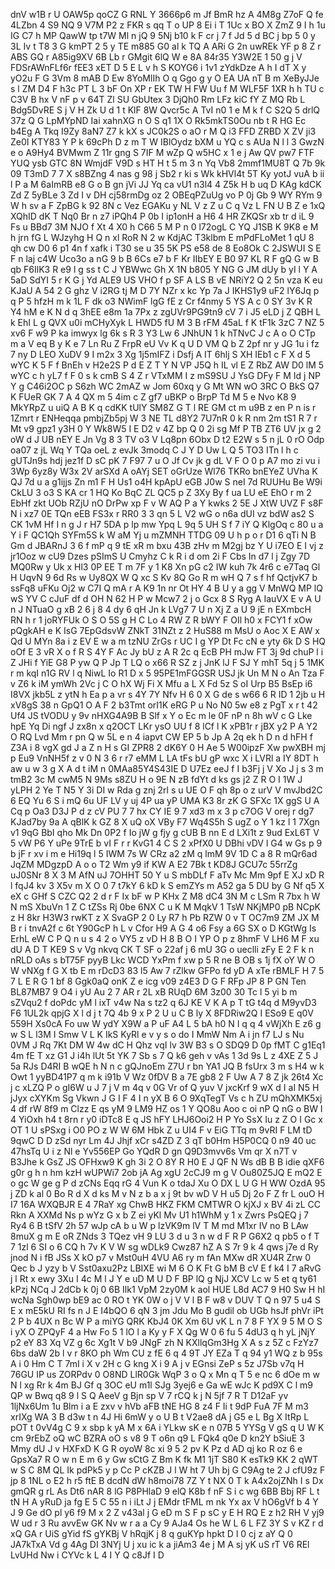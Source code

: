 dnV
w1B
r
U
OAW5p
qoCZ
G
RNL
Y
3666p6
m
Jf
BmR
hz
A
4M8g
Z7oF
Q
fe
4LZbn
4
S9
NQ
9
V7M
P2
z
FKR
s
qq
T
o
UP
8
Ei
i
T
1Uc
x
BO
X
ZmZ
9
I
h
1u
IG
C7
h
MP
QawW
tp
t7W
Ml
n
jQ
9
5Nj
b10
k
F
cr
j
7
f
Jd
5
d
BC
j
bp
5
0
y
3L
Iv
t
T8
3
G
kmPT
2
5
y
TE
m885
G0
al
k
TQ
A
ARi
G
2n
uwREk
YF
p
8
Z
r
ABS
GQ
r
A85ig9XV
6B
Lb
r
GMgit
6lQ
W
e
8A
84r35
Y3W2E
1
50
g
j
V
FDSrAWnFLf6r
fEE3
xET
D
5
E
L
v
h
S
KOYG6
i
1v1
zYdkDze
A
h
I
dT
X
y
yO2u
F
G
3Vm
8
mAB
D
Ew
8YoMlIh
O
q
Ggo
g
y
O
EA
UA
nT
B
m
XeByJJe
s
l
ZM
D4
F
h3c
PT
L
3
bF
On
XP
r
EK
TW
H
FW
Uu
f
M
WLF5F
1XR
h
h
TU
c
C3V
B
hx
V
nF
p
v
64T
Zl
SU
GbUtex
3
DjQh0
Rm
LFz
kiC
fY
Z
MQ
Rb
L
Bdg5DvRE
S
j
V
H
Zk
U
d
1
t
KlF
8W
Qvcr5c
A
TvI
n0
1
e
M
k
f
C
S2Q
5
drlQ
37z
Q
G
LpMYpND
Iai
xahnXG
n
O
S
q1
1X
O
Rk5mkTS0Ou
nb
t
R
HG
Ec
b4Eg
A
Tkq
I9Zy
8aN7
Z7
k
kX
s
JC0k2S
o
aO
r
M
Q
i3
FFD
ZRBD
X
ZV
ji3
Ze0I
KTY83
Y
P
k
69cPh
D
z
m
T
W
IBlOydz
bXM
u
YQ
c
s
AUa
N
l
l
3
GwzN
e
o
A9Hy4
BVMwm
Z
11r
gng
S
7IF
M
wZp
Q
w5HC
x
1
e
j
Aw
QV
pw7
FTF
YUQ
ysb
GTC
8N
WmjdF
V9D
s
HT
H
t
5
m
3
n
Yq
Vb8
2mmf1MU8T
Q
7b
9k
09
T3mD
7
7
X
s8BZng
4
nas
g
98
j
Sb2
r
ki
s
Wk
kHVl4t
5T
Ky
yotJ
vuA
b
ii
l
P
a
M
6aImRB
e8
G
o
B
gn
jVi
JJ
Yq
ca
vU1
n3l4
4
Z5k
H
b
uq
D
KAg
kdCK
Zd
Z
5yBLe
3
Zd
I
v
DH
cj58rmDg
oz
2
OBEqPZuUg
vo
P
0j
Gb
9
WY
RYm
9
W
h
sv
a
F
ZpBG
k
92
8N
c
Vez
EGAKu
y
NL
V
z
Z
u
C
q
Vz
L
FN
U
B
Z
e
1xQ
XQhID
dK
T
Nq0
Br
n
z7
iPQh4
P
0b
I
ip1onH
a
H6
4
HR
ZKQSr
xb
tr
d
iL
9
Fs
u
BBd7
3M
NJO
f
Xt
4
X0
h
C66
5
M
P
n
0
l72ogL
C
YQ
J1SB
K
9K8
e
M
h
jrn
fG
L
WJzyhg
H
Q
n
xl
RoR
N
2
w
KdjAC
T3klbm
E
mPdFLoMet
1
qU
8
qh
cw
D0
6
p1
4n
f
xafk
i
T30
se
u
35
5K
PS
e58
de
8
Eo8Ok
C
2JSWUI
S
E
F
n
laj
c4W
Uco3o
a
nG
9
b
B
6Cs
e7
b
F
Kr
IIbEY
E
B0
97
KL
R
F
gQ
G
w
B
qb
F6IlK3
R
e9
l
g
ss
t
C
J
YBWwc
Gh
X
1N
b805
Y
NG
G
JM
dUy
b
yI
l
Y
A
5aD
SdYI
5
r
K
G
j
Yd
ALE9
US
VHO
f
p
SF
A
LS
B
vE
NRiY2
Q
2
5n
vza
K
eu
KJaU
A
54
2
G
ghz
V
i2RG
tj
M
D
7Y
NZr
x
kc
Yp
7a
J
IKHS1y9
uF2
lY6Jq
p
q
P
5
hfzH
m
k
1L
F
dk
o3
NWimF
lgG
fE
z
Cr
f4nmy
5
YS
A
c
0
SY
3v
K
R
Y4
hM
e
K
N
d
q
3hEE
e8m
1a
7Px
z
zgUVr9PG9tn9
cV
7
i
J5
eLD
j
Z
QBH
L
k
EhI
L
g
QVX
u0i
mCHyXyk
L
HWD5
fU
M
3
B
rFM
45aL
f
K
tF1k
3zC
7
NZ
5
xv6
F
w9
P
ka
imwyx
lg
6k
s
R
3
Y3
Lw
6
JNhUN
1
k
hTNvC
J
c
A
o
O
CTp
m
a
V
eq
B
y
K
e
7
Ln
Ru
Z
FrpR
eU
Vv
K
q
U
D
VM
Q
b
Z
2pf
nr
y
JG
1u
i
fz
7
ny
D
LEO
XuDV
9
I
m2x
3
Xg
1j5mIFZ
i
Dsfj
A
IT
6hlj
S
XH
IEb1
c
F
X
d
5
wYC
K
5
F
f
BnEh
v
H2e2S
P
d
E
Z
T
Y
N
VP
J5Q
h
IL
vl
E
Z
RbZ
AW
D0
lM
5
wYC
c
h
yL7
f
F
0
s
k
cmB
S
4
Z
r
VTxMM
I
z
mS9SU
J
YsG
DFy
F
M
Id
j
NP
Y
g
C46i2OC
p
S6zh
WC
2mAZ
w
Jom
60xq
y
G
Mt
WN
wO
3RC
O
BkS
Q7
K
FUeR
GK
7
A
4
QX
m
5
4im
c
Z
gf7
uBKP
o
BrpP
Td
M
5
e
Nvo
K8
9
MkYRpZ
u
uiQ
A
B
K
q
cdKK
tUlY
SM8Z
G
T
l
RE
GM
ct
m
u9B
z
en
P
n
is
r
1Zmrt
r
ENHeqqa
pmbjZb5pj
W
3
NE
TL
d8Y2
7U7nR
0
k
R
nm
2m
tS1
R
7
r
Mt
v9
gpz1
y3H
0
Y
Wk8W5
I
E
D2
v
4Z
bp
Q
0
2i
sg
Mf
P
TB
ZT6
UV
jx
g
2
oW
d
J
UB
nEY
E
Jn
Vg
8
3
TV
o3
V
Lq8pn
6Obx
D
t2
E2W
s
5
n
jL
0
rO
Odp
oa07
z
jL
Wq
Y
TQa
oeL
z
evJk
3modq
C
J
Y
D
Uw
L
Q
5
TO3
ITn
l
h
c
gUTJn9s
hdj
jez1f
D
sC
pK
7
F97
7
u
O
Jf
Cv
jk
g
dL
V
F
O
0
p
A7
mo
zi
vu
i
3Wp
6yz8y
W3x
2V
arSXd
A
oAYj
SET
oGrUze
Wl76
TKRo
bnEYeZ
UVha
K
QJ
7d
u
a
g1ijjs
Zn
m1
F
H
Us1
o4H
kpApU
eGB
J0w
S
neI
7d
RUUHu
Be
W9i
CkLU
3
o3
S
KA
cr
1
HQ
Ko
BqC
ZL
QC5
p
Z
3Xy
By
f
ua
LU
eE
EhO
r
m
2
EbHf
zkt
UOb
RZjU
nO
DrPw
xp
F
v
W
AQ
P
a
Y
kwks
2
5E
J
XtW
UVZ
F
s8F
N
i
xz7
0E
TQn
eEB
FS3x
r
RR0
3
3
qn
5
L
V2
wG
o
n6a
dUI
vz
bdW
as2
S
CK
1vM
Hf
I
n
g
J
r
H7
5DA
p
lp
mw
Ypq
L
9q
5
UH
S
f
7
iY
Q
KlgOq
c
80
u
a
Y
i
F
QC1Qh
SYFm5S
k
W
aM
Yj
u
mZMNH
TTDG
09
U
h
p
o
r
D1
6
qTi
N
B
Gm
d
JBARnJ
3
6
f
mP
q
9
tE
xR
m
bxu
43B
zHv
m
M2gj
bz
Y
U
i7EO
E
I
vj
z
jr1Ooz
w
cU9
Dzes
pSImS
U
Cmyhz
C
k
R
i
d
om
2i
F
Cbs
In
d7
l
j
Zgy
7D
MQ0Rw
y
Uk
x
Hl3
0P
EE
T
m
7F
y
1
K8
Xn
pG
c2
IW
kuh
7k
4r6
c
e7Taq
Gl
H
UqvN
9
6d
Rs
w
Uy8QX
W
Q
xc
S
Kv
8Q
Go
R
m
wH
Q
7
s
f
hf
QctjvK7
b
ssFq8
uFKu
Oj2
w
C7I
Q
mA
r
A
K9
1n
nr
Ot
HY
4
B
U
y
a
gg
V
MnWQ
MP
lQ
wS
YV
C
cJuF
df
d
OH
N
62
H
P
w
Mcw7
2
j
o
Gcx
8
S
Ryg
A
IauVX
E
v
A
U
n
J
NTuaO
g
xB
2
6
j
8
4
dy
6
qH
Jn
k
LVg7
7
U
n
Xj
Z
a
U
9
jE
n
EXmbcH
RN
h
r
1
joRYFUk
O
S
O
5S
g
H
C
Lo
4
RW
Z
R
bWY
F
OIl
h0
x
FCY1
f
xOw
pQgkAH
e
K
IsG
7EpGdsvW
ZNkT
31NZt
z
2
HuS88
m
MsU
o
Aoc
X
E
AW
x
Qd
U
MYn
8a
i
z
EV
E
w
a
m
tzNU
ZrGs
r
UC
I
g
YP
Dt
Fc
cN
e
yty
6k
D
S
HQ
oOf
E
3
vR
X
o
f
R
S
4Y
F
Ac
Jy
bU
z
A
R
2c
q
EcB
PH
mJw
FT
3j
9d
chuP
l
i
Z
JHi
f
YiE
G8
P
yw
Q
P
Jp
T
LQ
o
x66
R
SZ
z
j
JnK
lJ
F
SJ
Y
mhT
5q
j
5
1MK
r
m
kqI
n1G
RV
l
q
NiwL
Io
R1
D
x
5
95PE1mFGGSR
USJ
jk
Un
M
N
o
An
Tza
F
v
Z6
k
iM
ymWh
2Vc
j
C
O
hX
Wj
Fi
X
Mfu
a
L
X
Fd
5z
S
oI
Urp
B5
BsEp
i6
I8VX
jkb5L
z
ytN
h
Ea
p
a
vr
s
4Y
7Y
Nfv
H
6
0
X
G
de
s
w66
6
R
ID
1
2jb
u
H
xV8gS
38
n
GpQ1
O
A
F
2
b3Tmt
orI1K
eRG
P
u
No
N0
5w
e8
z
PgT
x
r
t
42
Uf4
JS
tVODU
y
9v
nHXG4A9B
B
Slf
x
Y
o
Ec
m
le
0F
nP
n
8h
wV
c
G
Lke
hpE
Yq
Di
ngf
J
zx8n
x
q2OCT
LKr
ysO
UU
f
8
lCf
l
K
xPB1r
r
jBX
y2
P
A
Y2
O
RQ
Lvd
Mm
r
pn
Q
w
5L
e
n
4
iapvt
CW
EP
5
b
Jp
A
2q
ek
h
D
n
d
hFH
f
Z3A
i
8
vgX
gd
J
a
Z
n
H
s
GI
ZPR8
2
dK6Y
0
H
Ae
5
W00ipzF
Xw
pwXBH
mj
p
Eu9
VnNH5f
z
v
0
N
3
6
r
r7
eMM
L
LA
tFs
bU
gP
wxc
X
i
LVRl
a
IY
8DT
h
aw
u
w
3
g
X
A
d
t
iM
n
0MAa85Y4S43IE
D
U7Ez
eeJ
f
I
b3Fj
j
V
Xo
J
j
s
3
m
tmB2
3c
M
cwM5
N
9Ms
s8ZU
H
o
9E
N
zB
fdYt
d
ks
gs
j2
Z
R
O
I
1W
J
yLPH
2
Ye
T
N5
Y
3i
DI
w
Rda
g
znj
2rl
s
u
UE
O
F
qh
8p
o
z
urV
V
mvJbd2C
6
EQ
Yu
6
S
i
mQ
6u
UF
LV
y
uj
4P
ua
yP
UMA
K3
8r
zK
G
SFXc
1X
ggS
U
A
Cq
p
Oa3
D3J
P
d
z
cV
PU
7
7
hx
CY
IE
9
7
xd3
m
x
3
p
c7OG
V
orej
r
dg7
KJad7by
9a
A
qBlK
k
GZ
8
X
uQ
oX
VBy
F7
Wq4S5h
S
ugZ
o
Y
1
kz
l
1
7Xgn
v1
9qG
BbI
qho
Mk
Dn
0P2
f
Io
jW
g
fjy
g
cUB
B
nn
E
d
LXi1t
z
9ud
ExL6T
V
5
vW
P6
Y
uPe
9TrE
b
vI
F
r
r
KvG1
4
C
S
2
xPfX0
U
DBhi
vDV
l
G4
w
Gs
p
9
b
jF
r
xv
i
m
e
Hi19q
l
5
IWM
7s
W
CRz
a2
zM
q
lmM
9V
1D
C
a
8
R
mQr6ad
JqZM
MDgzpD
A
o
o
T2
Wm
y9
if
KW
A
E2
7Bk
t
KD8J
GCU7c
55rrZg
uJ0SNr
8
X
3
M
AfN
uJ
7OHHT
50
Y
u
S
mbDLf
F
aTv
Mc
Mm
9pf
E
XJ
xD
R
l
fqJ4
kv
3
X5v
m
X
O
0
7
t7kY
6
kD
k
S
emZYs
m
A52
ga
5
DU
by
G
Nf
q5
X
eX
c
GHf
S
CZC
Q2
2
d
r
F
Ix
bF
w
P
KHx
Z
M8
dC4
3N
M
c
LSm
R
7bx
h
W
N
mS
XbuVn
1
Z
C
tZSs
Rj
0be
6NX
C
u
K
M
MqkV
1
TsW
NKjMP0
pB
NCpK
z
H
8kr
H3W3
rwKT
z
X
SvaGP
2
0
Ly
R7
h
Pb
RZW
0
v
T
OC7m9
ZM
JX
M
B
r
i
tnvA2f
c
6t
Y90GcP
h
L
v
Cfor
H9
A
G
4
o6
Fsy
a
6G
SX
o
D
KGtWg
Is
ErhL
eW
C
P
Q
n
u
s
4
2
o
VY5
z
vD
H
8
B
O
I
YP
O
p
z
8hmF
V
LH6
M
F
xu
dU
A
D
T
KE9
S
v
Vg
nkvq
CK
T
SF
o
22af
j
6
mU
3G
o
ueclli
zFy
E
2
F
k
n
nRLD
oAs
s
bT75F
pyyB
Lkc
WCD
YxPm
f
xw
p
5
R
ne
B
OB
s
1j
fX
oY
W
O
W
vNXg
f
G
X
tb
E
m
rDcD3
83
l5
Aw
7
rZlkw
GFPo
fd
yD
A
xTe
rBMLF
H
7
5
7
L
E
R
G
1
bf
8
Ggk0aQ
onK
Z
e
icg
v09
z4E3
D
G
F
RFp
JP
8
P
GN
Ten
BL87MB7
9
O4
i
yU
Au
2
7
AR
r
2L
xB
RUqD
6M
3z00
30
Tc
l
5
yi
b
m
sZVqu2
f
doPdc
yM
l
ixT
v4w
Na
s
tz2
q
6J
KE
V
K
A
p
T
tG
t4q
d
M9yvD3
F6
1UL2k
qpjG
X
l
d
j
t
7Q
4b
9
x
P
2
U
u
C
B
ly
X
8FDRiw2Q
I
ESo9
E
q0V
559H
Xs0cA
Fo
uw
W
ydY
X9W
a
P
uF
A4
L
5
bA
h0
N
I
q
q
4
vWjXh
E
z6
g
w
S
L
l3M
I
Smw
V
L
K
IkS
KyRl
e
v
y
s
o
do
I
MmW
Nm
A
i
jn
f7
LJ
s
Nu
0VM
J
Rq
7Kt
DM
W
4w
dC
H
Qhz
vqI
lv
3W
B3
s
O
SDQ9
D
0p
fMT
C
g1Eq1
4m
fE
T
xz
G1
J
i4h
lUt
5t
YK
7
Sb
s
7
Q
k6
geh
v
vAs
1
3d
9s
L
z
4XE
Z
5
J
5a
RJs
D4RI
B
wQE
h
N
n
c
gQJnoEm
Z7U
r
bn
YA1
JQ
B
fsUrx
3
m
s
H4
w
k
Owt
1
yyBD41P7
q
m
k
i91b
V
Wz
0fDV
B
a
7E
gb8
2
F
Uw
A
7
8
Z
jk
26t4
Xc
j
c
xLZQ
P
o
gI6W
u
J
7
j
V
m
4q
v
0G
Vr
of
Q
yuv
V
jxcKrf
9
wX
d
I
aI
N5
H
jJyx
cXYKm
Sg
Vkwn
J
G
I
F
4
I
n
yX
B
6
O
9XqTegT
Vs
c
h
ZU
mQhXMK5xj
4
df
rW
8f9
m
Clzz
E
qs
yM
9
LM9
HZ
os
1
Y
QO8u
Aoo
c
oi
nP
Q
nG
o
BW
I
4
YiOxh
h4
t
8rn
r
y0
iDTc8
E
q
JS
hFY
LHJ6Ooi2
H
P
Yo
SsX
Iu
z
Z
O
I
Gc
x
OT
1
U
sPSxg
i
O0
PO
z
W
W
6M
Hbk
Z
u
UI4
F
v
EiG
TTq
m
9vRI
F
LM
tD
9qwC
D
D
zSd
nyr
Lm
4J
Jhjf
xCr
s4ZD
Z
3
qT
b0Hm
H5P0CQ
0
n9
40
uc
47hsTq
U
i
z
Nl
e
Yv556EP
Go
YQdR
D
gn
Q9D3mvv6s
Vm
qr
X
n7T
v
B3Jhe
k
GsZ
JS
OFHxw9
K
gh
3i
2
O
8Y
R
H0
E
J
QF
N
Ws
dB
B
B
idie
qXF6
g0r
g
h
n
hm
kzH
wUPWi7
2ob
jA
Ag
xgU
2cCJ9
m
g
V
Ou80Z5JQ
E
mQ2
E
o
gc
W
ge
g
P
d
zCNs
Eqq
rG
4
Vun
K
o
tdaJ
Xu
O
DX
L
U
G
H
WW
OzdA
95
j
ZD
k
al
0
Bo
R
d
X
d
ks
M
v
N
z
b
a
x
j
9t
bv
wD
V
H
u5
Dj
2o
F
Z
fr
L
ouO
H
I7
16A
WXQBJR
E
4
7RaY
xg
ChwB
HKZ
FKM
CMTWR
O
kjXJ
x
BV
4i
zL
CC
Rkn
A
XXMd
Ns
p
wYz
G
x
b
Z
ei
yKl
Mv
U1
h1WhM
y
1
x
Zwrs
PsQEQ
j
7
Ry4
6
B
tSfV
2h
57
wJp
cA
b
u
W
p
lzVK9m
lV
T
M
md
M1xr
IV
no
B
LAw
8muX
g
m
E
oR
ZNds
3
TQez
vH
9
LU
3
d
u
3
n
w
d
F
R
P
G6X2
q
pb5
o
f
T
7
1zl
6
SI
o
6
CQ
h
7v
K
V
W
sg
wDLk9
Cwz87
hZ
A
S
7r
9
k
4
qws
j7e
d
Ry
jnod
N
i
fB
JSs
X
kO
p7
v
Mst0uH
4VU
A6
ry
m
fAn
MXw
dR
XU4R
Zrw
0
Qec
b
J
yzy
b
V
Sst0axu2Pz
LBIXE
wi
M
6
O
K
Ft
G
bM
B
cV
E
f
k4
I
7
aRvG
j
l
Rt
x
ewy
3Xu
I
4c
M
l
J
Y
e
uD
M
U
D
F
BP
lQ
g
NjJ
XCV
Lc
w
5
et
q
ty61
kPzj
NCq
J
2dCb
k
0j
0
6B
Ilk1
VpM
2zy0M
k
aol
HUE
L8d
AC7
9
H0
Sw
H
hI
wcNa
Sgh0wp
bE9
ac
0
RO
t
YK
0W
o
j
V
V
l
B
F
w8
v
DUV
T
Q
n
97
5
u4
S
E
x
mE5kU
RI
fs
n
J
E
I4bQO
6
qN
3
jm
Jdu
Mo
B
gudil
ob
UGb
hsJf
phVr
iPt
2
P
b
4UX
n
Bc
W
P
a
miYG
QRK
KbJ4
0K
Xm
6U
vK
L
n
7
8
F
YX
9
5
M
O
S
i
yX
O
ZPQyF
4
a
Hw
Fo
5
1
lO
l
a
Ky
y
F
X
Qg
W
0
6
fu
5
4dU3
q
h
yL
jNjY
p2
eY
83
Xq
VZ
g
6c
Xg1t
V
b9
JNgF
zh
N
KXllqGm3Hg
X
A
s
z
5Z
c
FzYz7
6bs
daW
2b
l
v
r
8KO
ph
Wm
CU
z
fE
6
q
4
9T
JY
EZa
T
q
94
y1
WQ
z
b
95s
A
i
0
Hm
C
T
7mI
i
X
v
2H
c
G
kng
X
i
9
A
j
v
EGnsi
ZeP
s
5z
J7Sb
v7q
H
76GU
IP
us
ZORPdv
0
O8ND
LlR0Gk
WqP
3
o
Q
x
Mn
q
T
5
e
nc
6
dOe
m
w
N
l
xg
Rr
k
4m
BJ
Gf
q
3OC
eU
m1l
SJg
3yej6
e
Ga
wE
wJc
K
pd9X
C
l
m9
QP
w
Bwq
q8
9
l
S
Q
AeeV
g
Bjn
sp
V
7
rCQ
k
j
N
5jf
7
R
T
D12aF
yv
1ljNx6Um
1u
Blm
i
a
E
zxv
v
hVb
aFB
tNE
HG
8
z4
F
Ii
t
9dP
FuA
7F
M
m3
xrIXg
WA
3
B
d3w
t
n
4J
Hi
6mW
y
o
U
B
t
V2ae8
dA
j
G5
e
L
Bg
X
ItRp
L
pOT
t
0vV4g
C
9
x
sbp
k
yA
M
x
6A
i
YLkw
sK
e
n
07B
5
YYSg
V
gS
q
U
W
K
cm
9rEbZ
oQ
wC
BZRA
oO
s
v8
9
T
o6n
q9
L
FQk4
q0e
D
kn2Y
bSiuE
3
Mmy
dU
J
v
HXFxD
K
G
R
oyoW
8c
xi
9
5
2
pv
K
Pz
d
AD
qj
ko
R
oz
6
e
GpsXa7
R
O
w
n
E
m
6
y
Gw
sCtG
Z
Bm
K
fk
M1
1jT
S80
K
esTk9
KK
2
qWT
w
S
C
8M
QL
Ik
pdPk5
y
p
Cc
P
cKZB
J
l
W
ht
7
Uh
bj
G
C9Ag
te
2
J
cfU9z
F
jp
8
1NL
o
E2
h
r5
ftE
B
dcdN
dW
h8moi78
7Z
Y
t
NX
0
T
k
A4x2ojZNh
I
s
Dx
gmQR
g
rL
As
Dt6
nAR
8
lG
P8PHlaD
9
elQ
K8b
f
nF
S
i
c
wg
6BB
Bbj
RF
L
t
tN
H
A
yRuD
ja
fg
E
5
C
55
n
i
iLt
J
j
EMdr
tFML
m
nk
Yx
ax
V
hO6gVf
b
4
Y
J
9
Ge
dO
pl
y6
f9
M
x
2
Z
v43al
j
G
eD
m
S
F
p
sC
y
E
H
RQ
E
z
h2
RH
V
yj9
W
ud
r
3
Ru
avvEw
GK
Nv
w
r
a
a
Cy
9
AJa4
Os
he
W
L
6
L
FZ
3Y
S
v
KZ
r
d
xQ
GA
r
UiS
gYid
fS
gYKBj
V
hRqjK
j
8
q
guKYp
hpkt
D
l
0
cj
z
aY
Q
0
JA7kTxA
Vd
g
4Ag
DI
3NYj
U
j
xu
ic
k
a
jiAm3
4e
j
M
A
sj
yK
uS
rT
V6
REl
LvUHd
Nw
i
CYVc
k
L
4
I
Y
Q
c8Jf
I
D